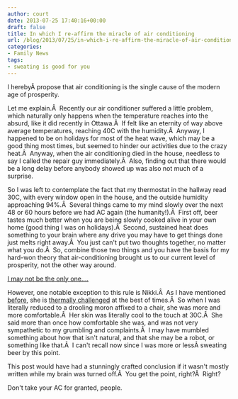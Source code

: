 ```yaml
---
author: court
date: 2013-07-25 17:40:16+00:00
draft: false
title: In which I re-affirm the miracle of air conditioning
url: /blog/2013/07/25/in-which-i-re-affirm-the-miracle-of-air-conditioning/
categories:
- Family News
tags:
- sweating is good for you
---
```


I herebyÂ propose that air conditioning is the single cause of the modern age of prosperity.

Let me explain.Â  Recently our air conditioner suffered a little problem, which naturally only happens when the temperature reaches into the absurd, like it did recently in Ottawa.Â  If felt like an eternity of way above average temperatures, reaching 40C with the humidity.Â  Anyway, I happened to be on holidays for most of the heat wave, which may be a good thing most times, but seemed to hinder our activities due to the crazy heat.Â  Anyway, when the air conditioning died in the house, needless to say I called the repair guy immediately.Â  Also, finding out that there would be a long delay before anybody showed up was also not much of a surprise.

So I was left to contemplate the fact that my thermostat in the hallway read 30C, with every window open in the house, and the outside humidity approaching 94%.Â  Several things came to my mind slowly over the next 48 or 60 hours before we had AC again (the humanity!).Â  First off, beer tastes much better when you are being slowly cooked alive in your own home (good thing I was on holidays).Â  Second, sustained heat does something to your brain where any drive you may have to get things done just melts right away.Â  You just can't put two thoughts together, no matter what you do.Â  So, combine those two things and you have the basis for my hard-won theory that air-conditioning brought us to our current level of prosperity, not the other way around.

[I may not be the only one....](http://www.newyorker.com/online/blogs/elements/2013/07/psychology-why-summer-makes-us-lazy.html)

However, one notable exception to this rule is Nikki.Â  As I have mentioned [before](http://www.vallentyne.com/blog/2008/02/15/thermal-thief/), she is [thermally challenged](http://www.vallentyne.com/blog/2009/01/07/mushmom/) at the best of times.Â  So when I was literally reduced to a drooling moron affixed to a chair, she was more and more comfortable.Â  Her skin was literally cool to the touch at 30C.Â  She said more than once how comfortable she was, and was not very sympathetic to my grumbling and complaints.Â  I may have mumbled something about how that isn't natural, and that she may be a robot, or something like that.Â  I can't recall now since I was more or lessÂ sweating beer by this point.

This post would have had a stunningly crafted conclusion if it wasn't mostly written while my brain was turned off.Â  You get the point, right?Â  Right?

Don't take your AC for granted, people.


